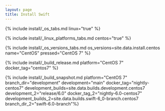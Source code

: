 ```yaml
---
layout: page
title: Install Swift
---
```


{% include install/_os_tabs.md linux="true" %}

{% include install/_linux_platforms_tabs.md centos="true" %}

{% include install/_os_versions_tabs.md os_versions=site.data.install.centos  name="CentOS" pressed="CentOS 7" %}

{% include install/_build_release.md platform="CentOS 7" docker_tag="centos7" %}

{% include install/_build_snapshot.md platform="CentOS 7" 
branch_dir="development" 
development="main" 
docker_tag="nightly-centos7" 
development_builds=site.data.builds.development.centos7 
development_2="release/6.0" 
docker_tag_2="nightly-6.0-centos7" 
development_builds_2=site.data.builds.swift-6_0-branch.centos7 
branch_dir_2="swift-6.0-branch"%}
